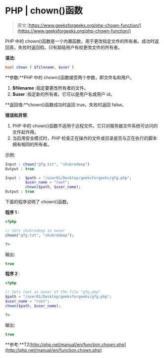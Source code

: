 # PHP | chown()函数

> 原文:[https://www.geeksforgeeks.org/php-chown-function/](https://www.geeksforgeeks.org/php-chown-function/)

PHP 中的 chown()函数是一个内置函数，用于更改指定文件的所有者。成功时返回真，失败时返回假。只有超级用户有权更改文件的所有者。

**语法:**

```php
bool chown ( $filename, $user )
```

**参数:**PHP 中的 chown()函数接受两个参数，即文件名和用户。

1.  **$filename** :指定要更改所有者的文件。
2.  **$user** :指定新的所有者。它可以是用户名或用户 id。

**返回值:**chown()函数成功时返回 true，失败时返回 false。

**错误和异常**:

1.  PHP 中的 chown()函数不适用于远程文件。它只对服务器文件系统可访问的文件起作用。
2.  当启用安全模式时，PHP 检查正在操作的文件或目录是否与正在执行的脚本拥有相同的所有者。

示例:

```php
Input : chown("gfg.txt", "shubrodeep")
Output : true

Input :  $path = "/user01/Desktop/geeksforgeeks/gfg.php";
         $user_name = "root";
         chown($path, $user_name); 
Output : true

```

下面的程序说明了 chown()函数。

**程序 1** :

```php
<?php

// Sets shubrodeep as owner
chown("gfg.txt", "shubrodeep");

?>
```

输出:

```php
true
```

**程序 2** :

```php
<?php

// Sets root as owner of the file "gfg.php"
$path = "/user01/Desktop/geeksforgeeks/gfg.php";
$user_name = "root";
chown($path, $user_name); 

?>
```

输出:

```php
true
```

**参考:**T2[http://php.net/manual/en/function.chown.php](http://php.net/manual/en/function.chown.php)